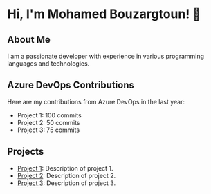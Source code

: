 <!-- ### Hi there 👋 -->

<!-- [![42 Profile Card](https://1337-readme.vercel.app/api/profile?cursus=42&email=hide&login=mobouzar)](https://github.com/mohouyizme/1337-readme) -->

<!-- <a href="https://github.com/mobouzar?tab=repositories">
  <img align="center" src="https://github-readme-stats.vercel.app/api/top-langs/?username=mobouzar&theme=dark"/>
</a>
<a href="https://github.com/mobouzar?tab=repositories">
 <img align="center" src="https://github-readme-stats.vercel.app/api?username=mobouzar&line_height=40&show_icons=true&theme=dark">
</a> -->

# Hi, I'm Mohamed Bouzargtoun! 👋

## About Me

I am a passionate developer with experience in various programming languages and technologies.

## Azure DevOps Contributions

<!-- Replace the following example code with the logic to fetch your Azure DevOps contributions -->
<!-- You can use placeholders for now and replace them with actual data retrieval code -->

Here are my contributions from Azure DevOps in the last year:

- Project 1: 100 commits
- Project 2: 50 commits
- Project 3: 75 commits

## Projects

- [Project 1](https://github.com/mobouzar/project1): Description of project 1.
- [Project 2](https://github.com/mobouzar/project2): Description of project 2.
- [Project 3](https://github.com/mobouzar/project3): Description of project 3.

<!-- Feel free to add more sections or customize the content as per your preferences -->

